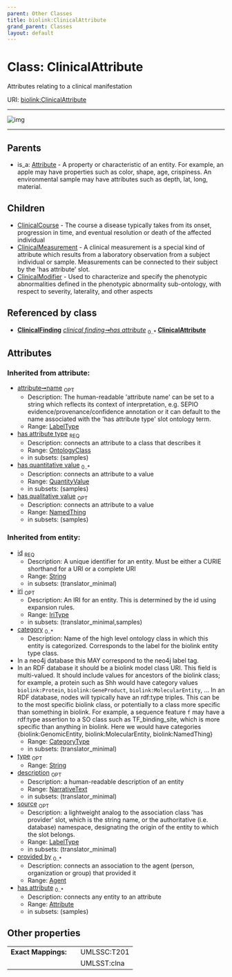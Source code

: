 ```yaml
---
parent: Other Classes
title: biolink:ClinicalAttribute
grand_parent: Classes
layout: default
---
```


# Class: ClinicalAttribute


Attributes relating to a clinical manifestation

URI: [biolink:ClinicalAttribute](https://w3id.org/biolink/vocab/ClinicalAttribute)


---

![img](http://yuml.me/diagram/nofunky;dir:TB/class/[QuantityValue],[OntologyClass],[NamedThing],[ClinicalModifier],[ClinicalMeasurement],[ClinicalFinding],[ClinicalCourse],[ClinicalFinding]++-%20has%20attribute%200..%2A%3E[ClinicalAttribute%7Cname(i):label_type%20%3F;iri(i):iri_type%20%3F;source(i):label_type%20%3F],[ClinicalAttribute]%5E-[ClinicalModifier],[ClinicalAttribute]%5E-[ClinicalMeasurement],[ClinicalAttribute]%5E-[ClinicalCourse],[Attribute]%5E-[ClinicalAttribute],[Attribute])

---


## Parents

 *  is_a: [Attribute](Attribute.md) - A property or characteristic of an entity. For example, an apple may have properties such as color, shape, age, crispiness. An environmental sample may have attributes such as depth, lat, long, material.

## Children

 * [ClinicalCourse](ClinicalCourse.md) - The course a disease typically takes from its onset, progression in time, and eventual resolution or death of the affected individual
 * [ClinicalMeasurement](ClinicalMeasurement.md) - A clinical measurement is a special kind of attribute which results from a laboratory observation from a subject individual or sample. Measurements can be connected to their subject by the 'has attribute' slot.
 * [ClinicalModifier](ClinicalModifier.md) - Used to characterize and specify the phenotypic abnormalities defined in the phenotypic abnormality sub-ontology, with respect to severity, laterality, and other aspects

## Referenced by class

 *  **[ClinicalFinding](ClinicalFinding.md)** *[clinical finding➞has attribute](clinical_finding_has_attribute.md)*  <sub>0..\*</sub>  **[ClinicalAttribute](ClinicalAttribute.md)**

## Attributes


### Inherited from attribute:

 * [attribute➞name](attribute_name.md)  <sub>OPT</sub>
     * Description: The human-readable 'attribute name' can be set to a string which reflects its context of interpretation, e.g. SEPIO evidence/provenance/confidence annotation or it can default to the name associated with the 'has attribute type' slot ontology term.
     * Range: [LabelType](types/LabelType.md)
 * [has attribute type](has_attribute_type.md)  <sub>REQ</sub>
     * Description: connects an attribute to a class that describes it
     * Range: [OntologyClass](OntologyClass.md)
     * in subsets: (samples)
 * [has quantitative value](has_quantitative_value.md)  <sub>0..\*</sub>
     * Description: connects an attribute to a value
     * Range: [QuantityValue](QuantityValue.md)
     * in subsets: (samples)
 * [has qualitative value](has_qualitative_value.md)  <sub>OPT</sub>
     * Description: connects an attribute to a value
     * Range: [NamedThing](NamedThing.md)
     * in subsets: (samples)

### Inherited from entity:

 * [id](id.md)  <sub>REQ</sub>
     * Description: A unique identifier for an entity. Must be either a CURIE shorthand for a URI or a complete URI
     * Range: [String](types/String.md)
     * in subsets: (translator_minimal)
 * [iri](iri.md)  <sub>OPT</sub>
     * Description: An IRI for an entity. This is determined by the id using expansion rules.
     * Range: [IriType](types/IriType.md)
     * in subsets: (translator_minimal,samples)
 * [category](category.md)  <sub>0..\*</sub>
     * Description: Name of the high level ontology class in which this entity is categorized. Corresponds to the label for the biolink entity type class.
 * In a neo4j database this MAY correspond to the neo4j label tag.
 * In an RDF database it should be a biolink model class URI.
This field is multi-valued. It should include values for ancestors of the biolink class; for example, a protein such as Shh would have category values `biolink:Protein`, `biolink:GeneProduct`, `biolink:MolecularEntity`, ...
In an RDF database, nodes will typically have an rdf:type triples. This can be to the most specific biolink class, or potentially to a class more specific than something in biolink. For example, a sequence feature `f` may have a rdf:type assertion to a SO class such as TF_binding_site, which is more specific than anything in biolink. Here we would have categories {biolink:GenomicEntity, biolink:MolecularEntity, biolink:NamedThing}
     * Range: [CategoryType](types/CategoryType.md)
     * in subsets: (translator_minimal)
 * [type](type.md)  <sub>OPT</sub>
     * Range: [String](types/String.md)
 * [description](description.md)  <sub>OPT</sub>
     * Description: a human-readable description of an entity
     * Range: [NarrativeText](types/NarrativeText.md)
     * in subsets: (translator_minimal)
 * [source](source.md)  <sub>OPT</sub>
     * Description: a lightweight analog to the association class 'has provider' slot, which is the string name, or the authoritative (i.e. database) namespace, designating the origin of the entity to which the slot belongs.
     * Range: [LabelType](types/LabelType.md)
     * in subsets: (translator_minimal)
 * [provided by](provided_by.md)  <sub>0..\*</sub>
     * Description: connects an association to the agent (person, organization or group) that provided it
     * Range: [Agent](Agent.md)
 * [has attribute](has_attribute.md)  <sub>0..\*</sub>
     * Description: connects any entity to an attribute
     * Range: [Attribute](Attribute.md)
     * in subsets: (samples)

## Other properties

|  |  |  |
| --- | --- | --- |
| **Exact Mappings:** | | UMLSSC:T201 |
|  | | UMLSST:clna |

